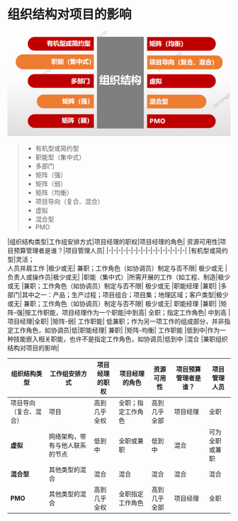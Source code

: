 # 组织结构对项目的影响



![image-20210211194328779](assets/image-20210211194328779.png)



> - 有机型或简约型
> - 职能型（集中式）
> - 多部门
> - 矩阵（强）
> - 矩阵（弱）
> - 矩阵（均衡）
> - 项目导向（复合、混合）
> - 虚拟
> - 混合型
> - PMO

|组织结构类型|工作组安排方式|项目经理的职权|项目经理的角色| 资源可用性|项目预算管理者是谁？|项目管理人员|
|-|-|-|-|-|-|-|-|-|-|-|-|-|-|-|-|
|有机型或简约型|灵活；<br>人员并肩工作 |极少或无| 兼职；工作角色（如协调员）制定与否不限| 极少或无 |负责人或操作员|极少或无|
|职能（集中式）|所需开展的工作（如工程、制造|极少或无 |兼职；工作角色（如协调员）制定与否不限| 极少或无 |职能经理 |兼职|
|多部门|其中之一：产品；生产过程；项目组合；项目集；地理区域；客户类型|极少或无| 兼职；工作角色（如协调员）制定与否不限| 极少或无| 职能经理 |兼职|
|矩阵-强|按工作职能，项目经理作为一个职能|中到高| 全职；指定工作角色| 中到高 |项目经理|全职|
|矩阵-弱| 工作职能| 低兼职；作为另一项工作的组成部分，并非指定工作角色，如协调员|低|职能经理| 兼职|
|矩阵-均衡| 工作职能 |低到中|作为一种技能嵌入相关职能，也许不是指定工作角色，如协调员|低到中 |混合 |兼职组织结构对项目的影响|





| **组织结构类型** | **工作组安排方式** | **项目经理的职权** | **项目经理的角色** | **资源可用性** | **项目预算管理者是谁？** | **项目管理人员** |
| ---------------- | ------------------ | ------------------ | ------------------ | -------------- | ------------------------ | ---------------- |
|项目导向（复合、混合）|项目| 高到几乎全权 |全职；指定工作角色|高到几乎全部| 项目经理| 全职|
|**虚拟**|网络架构，带有与他人联系的节点|低到中| 全职或兼职 |低到中| 混合 |可为全职或兼职|
|**混合型**| 其他类型的混合|混合| 混合| 混合| 混合| 混合|
|**PMO** |其他类型的混合|高到几乎全权 |全职指定工作角色|高到几乎全部 |项目经理 |全职|